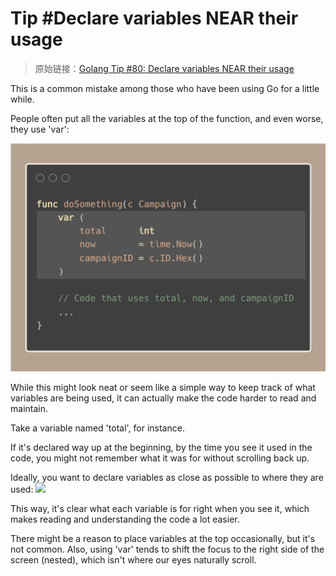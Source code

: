 # Tip #Declare variables NEAR their usage

> 原始链接：[Golang Tip #80: Declare variables NEAR their usage](https://twitter.com/func25/status/1784941332668223956)

This is a common mistake among those who have been using Go for a little while.

People often put all the variables at the top of the function, and even worse, they use 'var':

![](./images/080/1.png)

While this might look neat or seem like a simple way to keep track of what variables are being used, it can actually make the code harder to read and maintain.

Take a variable named 'total', for instance.

If it's declared way up at the beginning, by the time you see it used in the code, you might not remember what it was for without scrolling back up.

Ideally, you want to declare variables as close as possible to where they are used:
![](./images/080/2.png)

This way, it's clear what each variable is for right when you see it, which makes reading and understanding the code a lot easier.

There might be a reason to place variables at the top occasionally, but it's not common. Also, using 'var' tends to shift the focus to the right side of the screen (nested), which isn't where our eyes naturally scroll.

